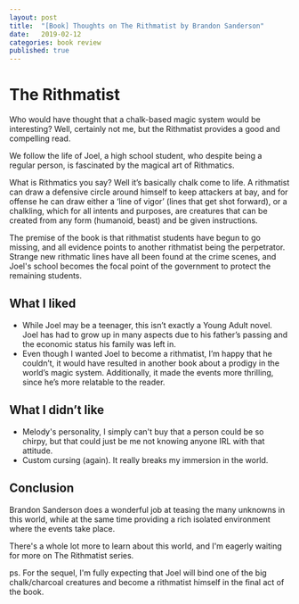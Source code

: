```yaml
---
layout: post
title:  "[Book] Thoughts on The Rithmatist by Brandon Sanderson"
date:   2019-02-12
categories: book review
published: true
---
```


# The Rithmatist
Who would have thought that a chalk-based magic system would be interesting? Well, certainly not me, but the Rithmatist provides a good and compelling read.

We follow the life of Joel, a high school student, who despite being a regular person, is fascinated by the magical art of Rithmatics. 

What is Rithmatics you say? Well it’s basically chalk come to life. A rithmatist can draw a defensive circle around himself to keep attackers at bay, and for offense he can draw either a ‘line of vigor’ (lines that get shot forward), or a chalkling, which for all intents and purposes, are creatures that can be created from any form (humanoid, beast) and be given instructions.

The premise of the book is that rithmatist students have begun to go missing, and all evidence points to another rithmatist being the perpetrator. Strange new rithmatic lines have all been found at the crime scenes, and Joel's school becomes the focal point of the government to protect the remaining students.

## What I liked
* While Joel may be a teenager, this isn’t exactly a Young Adult novel. Joel has had to grow up in many aspects due to his father’s passing and the economic status his family was left in.
* Even though I wanted Joel to become a rithmatist, I’m happy that he couldn’t, it would have resulted in another book about a prodigy in the world’s magic system. Additionally, it made the events more thrilling, since he’s more relatable to the reader.


## What I didn’t like
* Melody's personality, I simply can't buy that a person could be so chirpy, but that could just be me not knowing anyone IRL with that attitude.
* Custom cursing (again). It really breaks my immersion in the world.

## Conclusion
Brandon Sanderson does a wonderful job at teasing the many unknowns in this world, while at the same time providing a rich isolated environment where the events take place.

There's a whole lot more to learn about this world, and I'm eagerly waiting for more on The Rithmatist series.

ps. For the sequel, I'm fully expecting that Joel will bind one of the big chalk/charcoal creatures and become a rithmatist himself in the final act of the book.